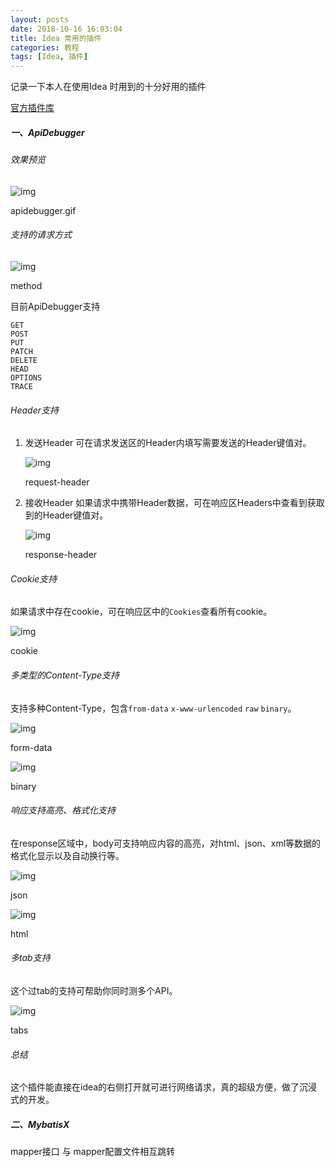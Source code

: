 ```yaml
---
layout: posts
date: 2018-10-16 16:03:04
title: Idea 常用的插件 
categories: 教程
tags: [Idea, 插件]
---
```




记录一下本人在使用Idea 时用到的十分好用的插件

[官方插件库](http://plugins.jetbrains.com/idea)

<!-- more -->

##### 一、ApiDebugger

###### 效果预览



![img](https:////upload-images.jianshu.io/upload_images/3335021-1d6eecf42c0bba00.gif?imageMogr2/auto-orient/strip%7CimageView2/2/w/498/format/webp)

apidebugger.gif

###### 支持的请求方式





![img](https:////upload-images.jianshu.io/upload_images/3335021-bd8655d3d1da1144.png?imageMogr2/auto-orient/strip%7CimageView2/2/w/121/format/webp)

method

 目前ApiDebugger支持 

```
GET
POST
PUT
PATCH
DELETE
HEAD
OPTIONS
TRACE
```



###### Header支持

1. 发送Header
    可在请求发送区的Header内填写需要发送的Header键值对。



   ![img](https:////upload-images.jianshu.io/upload_images/3335021-a0a5cca6cab004e9.png?imageMogr2/auto-orient/strip%7CimageView2/2/w/471/format/webp)

   request-header

2. 接收Header
    如果请求中携带Header数据，可在响应区Headers中查看到获取到的Header键值对。



   ![img](https:////upload-images.jianshu.io/upload_images/3335021-11605e3907721302.png?imageMogr2/auto-orient/strip%7CimageView2/2/w/465/format/webp)

   response-header

###### Cookie支持

如果请求中存在cookie，可在响应区中的`Cookies`查看所有cookie。




![img](https:////upload-images.jianshu.io/upload_images/3335021-e42931c1eab718f9.png?imageMogr2/auto-orient/strip%7CimageView2/2/w/467/format/webp)

cookie



###### 多类型的Content-Type支持

支持多种Content-Type，包含`from-data` `x-www-urlencoded` `raw` `binary`。




![img](https:////upload-images.jianshu.io/upload_images/3335021-5dea4df0b8f65476.png?imageMogr2/auto-orient/strip%7CimageView2/2/w/470/format/webp)

form-data





![img](https:////upload-images.jianshu.io/upload_images/3335021-a6a1b21013bdef14.png?imageMogr2/auto-orient/strip%7CimageView2/2/w/467/format/webp)

binary

###### 响应支持高亮、格式化支持

在response区域中，body可支持响应内容的高亮，对html、json、xml等数据的格式化显示以及自动换行等。



![img](https:////upload-images.jianshu.io/upload_images/3335021-a07369f1919012dc.png?imageMogr2/auto-orient/strip%7CimageView2/2/w/465/format/webp)

json



![img](https:////upload-images.jianshu.io/upload_images/3335021-6b15837d5317aba7.png?imageMogr2/auto-orient/strip%7CimageView2/2/w/467/format/webp)

html

###### 多tab支持

这个过tab的支持可帮助你同时测多个API。



![img](https:////upload-images.jianshu.io/upload_images/3335021-91d63c2c032d1160.png?imageMogr2/auto-orient/strip%7CimageView2/2/w/507/format/webp)

tabs

###### 总结

这个插件能直接在idea的右侧打开就可进行网络请求，真的超级方便，做了沉浸式的开发。



##### 二、MybatisX

mapper接口 与 mapper配置文件相互跳转